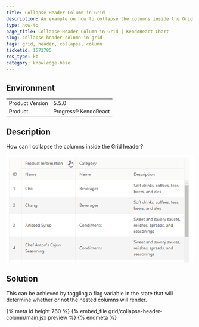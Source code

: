 ```yaml
---
title: Collapse Header Column in Grid
description: An example on how to collapse the columns inside the Grid header.
type: how-to
page_title: Collapse Header Column in Grid | KendoReact Chart
slug: collapse-header-column-in-grid
tags: grid, header, collapse, column
ticketid: 1573785
res_type: kb
category: knowledge-base
---
```


## Environment

<table>
	<tbody>
		<tr>
			<td>Product Version</td>
			<td>5.5.0</td>
		</tr>
		<tr>
			<td>Product</td>
			<td>Progress® KendoReact</td>
		</tr>
	</tbody>
</table>


## Description

How can I collapse the columns inside the Grid header?

![Grid Collapse Header Columns](examples/grid/collapse-header-column/grid-collapse-header-columns.gif)

## Solution

This can be achieved by toggling a flag variable in the state that will determine whether or not the nested columns will render.

{% meta id height:760 %}
{% embed_file grid/collapse-header-column/main.jsx preview %}
{% endmeta %}
